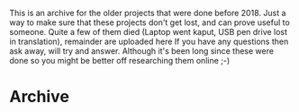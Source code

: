 This is an archive for the older projects that were done before 2018. Just a way to make sure that these projects don't get lost, and can prove useful to someone.
Quite a few of them died (Laptop went kaput, USB pen drive lost in translation), remainder are uploaded here
If you have any questions then ask away, will try and answer. Although it's been long since these were done so you might be better off researching them online ;-) 

# Archive
